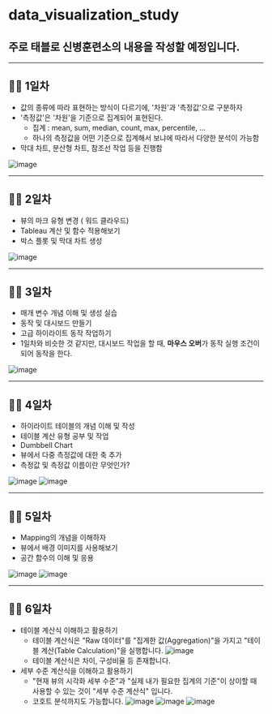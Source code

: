 # data_visualization_study
## 주로 태블로 신병훈련소의 내용을 작성할 예정입니다.

___
## 👩‍💻 1일차 
- 값의 종류에 따라 표현하는 방식이 다르기에, '차원'과 '측정값'으로 구분하자
- '측정값'은 '차원'을 기준으로 집계되어 표현된다.
  - 집계 : mean, sum, median, count, max, percentile, ...
  - 하나의 측정값을 어떤 기준으로 집계해서 보냐에 따라서 다양한 분석이 가능함
- 막대 차트, 분산형 차트, 참조선 작업 등을 진행함

![image](https://github.com/mino1998/data_visualization_study/assets/55076739/53ed10b6-a8a9-4609-9666-14c77726cb83)
___
## 👩‍💻 2일차
- 뷰의 마크 유형 변경 ( 워드 클라우드)
- Tableau 계산 및 함수 적용해보기
- 박스 플롯 및 막대 차트 생성

![image](https://github.com/mino1998/data_visualization_study/assets/55076739/5431effc-2f23-46b6-acb2-20185668581e)

___
## 👩‍💻 3일차
- 매개 변수 개념 이해 및 생성 실습
- 동작 및 대시보드 만들기
- 고급 하이라이트 동작 작업하기
- 1일차와 비슷한 것 같지만, 대시보드 작업을 할 때,
  **마우스 오버**가 동작 실행 조건이 되어 동작을 한다.

![image](https://github.com/mino1998/data_visualization_study/assets/55076739/5e659eff-7c79-4077-bd7e-af9695532946)

____
## 👩‍💻 4일차
- 하이라이트 테이블의 개념 이해 및 작성
- 테이블 계산 유형 공부 및 작업
- Dumbbell Chart
- 뷰에서 다중 측정값에 대한 축 추가
- 측정값 및 측정값 이름이란 무엇인가?

![image](https://github.com/mino1998/data_visualization_study/assets/55076739/f1487826-b50b-4806-98ff-3789db9746c7)
![image](https://github.com/mino1998/data_visualization_study/assets/55076739/f9f2f8f2-83c4-482a-bf9e-b9c22ead063f)

___
## 👩‍💻 5일차
- Mapping의 개념을 이해하자
- 뷰에서 배경 이미지를 사용해보기
- 공간 함수의 이해 및 응용

![image](https://github.com/mino1998/data_visualization_study/assets/55076739/91cbaac8-c891-41ae-9d4d-227e75100c46)
![image](https://github.com/mino1998/data_visualization_study/assets/55076739/390b19e9-bfa0-4ca6-b03f-ce2fbb351efb)

___
## 👩‍💻 6일차
- 테이블 계산식 이해하고 활용하기
  - 테이블 계산식은 "Raw 데이터"를 "집계한 값(Aggregation)"을 가지고 "테이블 계산(Table Calculation)"을 실행합니다.
  ![image](https://github.com/mino1998/data_visualization_study/assets/55076739/3d412ea6-043b-4166-82d2-a48eb93a5bb5)
  - 테이블 계산식은 차이, 구성비율 등 존재합니다.
- 세부 수준 계산식을 이해하고 활용하기
  - "현재 뷰의 시각화 세부 수준"과 "실제 내가 필요한 집계의 기준"이 상이할 때 사용할 수 있는 것이 "세부 수준 계산식" 입니다.
  - 코호트 분석까지도 가능합니다.
![image](https://github.com/mino1998/data_visualization_study/assets/55076739/14c3bc08-7f00-4885-87fb-1b90b9b9ee21)
![image](https://github.com/mino1998/data_visualization_study/assets/55076739/d29b1151-348b-4c6e-897c-68a08763fc5b)
![image](https://github.com/mino1998/data_visualization_study/assets/55076739/f9277b8f-1982-423c-b950-52b237f7abf4)

